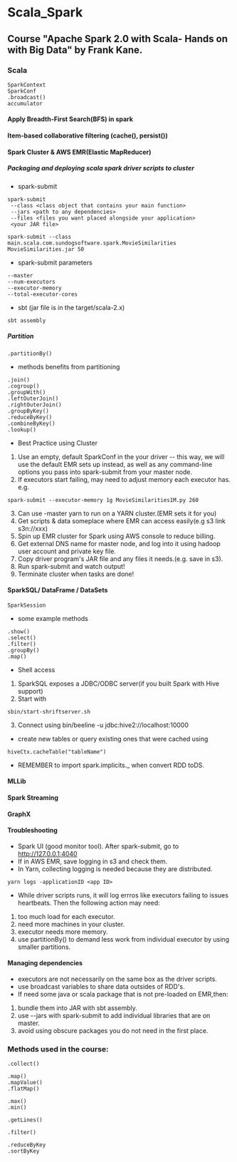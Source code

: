 # Scala_Spark

## Course "Apache Spark 2.0 with Scala- Hands on with Big Data" by Frank Kane.

### Scala
```
SparkContext
SparkConf
.broadcast()
accumulator
```
#### Apply Breadth-First Search(BFS) in spark
#### Item-based collaborative filtering (cache(), persist())

#### Spark Cluster & AWS EMR(Elastic MapReducer)
##### Packaging and deploying scala spark driver scripts to cluster
* spark-submit
```
spark-submit
 --class <class object that contains your main function>
 --jars <path to any dependencies>
 --files <files you want placed alongside your application>
 <your JAR file>
```
```
spark-submit --class main.scala.com.sundogsoftware.spark.MovieSimilarities MovieSimilarities.jar 50
```

* spark-submit parameters
```
--master
--num-executors
--executor-memory
--total-executor-cores
```
* sbt (jar file is in the target/scala-2.x)
```
sbt assembly
```
##### Partition
```
.partitionBy()
```
* methods benefits from partitioning
```
.join()
.cogroup()
.groupWith()
.leftOuterJoin()
.rightOuterJoin()
.groupByKey()
.reduceByKey()
.combineByKey()
.lookup()
```
* Best Practice using Cluster
 1. Use an empty, default SparkConf in the your driver
   -- this way, we will use the default EMR sets up instead,
   as well as any command-line options you pass into spark-submit from your master node.
 2. If executors start failing, may need to adjust memory each executor has. e.g.
```
spark-submit --executor-memory 1g MovieSimilarities1M.py 260
```
 3. Can use -master yarn to run on a YARN cluster.(EMR sets it for you)
 4. Get scripts & data someplace where EMR can access easily(e.g s3 link s3n://xxx)
 5. Spin up EMR cluster for Spark using AWS console to reduce billing.
 6. Get external DNS name for master node, and log into it using hadoop user account and private key file.
 7. Copy driver program's JAR file and any files it needs.(e.g. save in s3).
 8. Run spark-submit and watch output!
 9. Terminate cluster when tasks are done!


#### SparkSQL/ DataFrame / DataSets
```
SparkSession
```

* some example methods
```
.show()
.select()
.filter()
.groupBy()
.map()
```
* Shell access
 1. SparkSQL exposes a JDBC/ODBC server(if you built Spark with Hive support)
 2. Start with
 ```
sbin/start-shriftserver.sh
 ```
 3. Connect using bin/beeline -u jdbc:hive2://localhost:10000

* create new tables or query existing ones that were cached using
```
hiveCtx.cacheTable("tableName")
```
* REMEMBER to import spark.implicits._ when convert RDD toDS.

#### MLLib
#### Spark Streaming
#### GraphX

#### Troubleshooting
* Spark UI (good monitor tool). After spark-submit, go to http://127.0.0.1:4040
* If in AWS EMR, save logging in s3 and check them.
* In Yarn, collecting logging is needed because they are distributed.
```
yarn logs -applicationID <app ID>
```
* While driver scripts runs, it will log errros like executors failing to issues heartbeats. Then the following action may need:
 1. too much load for each executor.
 2. need more machines in your cluster.
 3. executor needs more memory.
 4. use partitionBy() to demand less work from individual executor by using smaller partitions.

#### Managing dependencies
* executors are not necessarily on the same box as the driver scripts.
* use broadcast variables to share data outsides of RDD's.
* If need some java or scala package that is not pre-loaded on EMR,then:
 1. bundle them into JAR with sbt assembly.
 2. use --jars with spark-submit to add individual libraries that are on master.
 3. avoid using obscure packages you do not need in the first place.

### Methods used in the course:
```
.collect()
```
```
.map()
.mapValue()
.flatMap()
```
```
.max()
.min()
```
```
.getLines()
```
```
.filter()
```
```
.reduceByKey
.sortByKey
```
